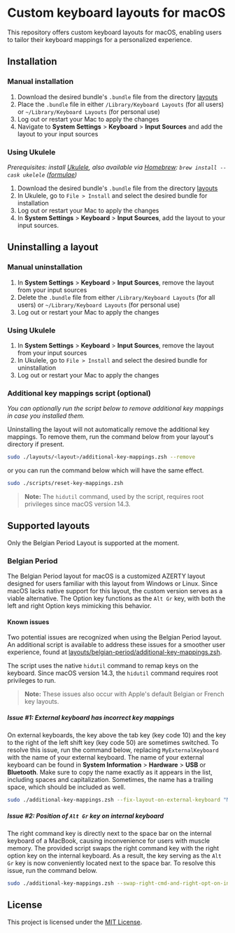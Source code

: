 # Custom keyboard layouts for macOS

This repository offers custom keyboard layouts for macOS, 
enabling users to tailor their keyboard mappings for a personalized experience.

## Installation

### Manual installation

1. Download the desired bundle's `.bundle` file from the directory [layouts](./layouts)
2. Place the `.bundle` file in either `/Library/Keyboard Layouts` (for all users) 
or `~/Library/Keyboard Layouts` (for personal use)
3. Log out or restart your Mac to apply the changes
4. Navigate to **System Settings** > **Keyboard** > **Input Sources** and add the layout to your input sources

### Using Ukulele

_Prerequisites: install [Ukulele](https://software.sil.org/ukelele/), 
also available via [Homebrew](https://brew.sh/): `brew install --cask ukelele` 
([formulae](https://formulae.brew.sh/cask/ukelele))_

1. Download the desired bundle's `.bundle` file from the directory [layouts](./layouts)
2. In Ukulele, go to `File > Install` and select the desired bundle for installation
3. Log out or restart your Mac to apply the changes
4. In **System Settings** > **Keyboard** > **Input Sources**, add the layout to your input sources.

## Uninstalling a layout

### Manual uninstallation

1. In **System Settings** > **Keyboard** > **Input Sources**, remove the layout from your input sources
2. Delete the `.bundle` file from either `/Library/Keyboard Layouts` (for all users) 
or `~/Library/Keyboard Layouts` (for personal use)
3. Log out or restart your Mac to apply the changes

### Using Ukulele

1. In **System Settings** > **Keyboard** > **Input Sources**, remove the layout from your input sources
2. In Ukulele, go to `File > Install` and select the desired bundle for uninstallation
3. Log out or restart your Mac to apply the changes

### Additional key mappings script (optional)

_You can optionally run the script below to remove additional key mappings in case you installed them._

Uninstalling the layout will not automatically remove the additional key mappings.
To remove them, run the command below from your layout's directory if present.

```zsh
sudo ./layouts/<layout>/additional-key-mappings.zsh --remove
```

or you can run the command below which will have the same effect.

```zsh
sudo ./scripts/reset-key-mappings.zsh
```

> **Note:** The `hidutil` command, used by the script, requires root privileges since macOS version 14.3.

## Supported layouts

Only the Belgian Period Layout is supported at the moment.

### Belgian Period

The Belgian Period layout for macOS is a customized AZERTY layout designed 
for users familiar with this layout from Windows or Linux. 
Since macOS lacks native support for this layout, the custom version serves as a viable alternative. 
The Option key functions as the `Alt Gr` key, with both the left and right Option keys mimicking this behavior.

#### Known issues

Two potential issues are recognized when using the Belgian Period layout. 
An additional script is available to address these issues for a smoother user experience, 
found at [layouts/belgian-period/additional-key-mappings.zsh](./layouts/belgian-period/additional-key-mappings.zsh).

The script uses the native `hidutil` command to remap keys on the keyboard. 
Since macOS version 14.3, the `hidutil` command requires root privileges to run.

> **Note:** These issues also occur with Apple's default Belgian or French key layouts.

##### Issue #1: External keyboard has incorrect key mappings

On external keyboards, the key above the tab key (key code 10) and
the key to the right of the left shift key (key code 50) are sometimes switched.
To resolve this issue, run the command below, replacing `MyExternalKeyboard` with the name of your external keyboard.
The name of your external keyboard can be found in **System Information** > **Hardware** > **USB** or **Bluetooth**.
Make sure to copy the name exactly as it appears in the list, including spaces and capitalization.
Sometimes, the name has a trailing space, which should be included as well.

```zsh
sudo ./additional-key-mappings.zsh --fix-layout-on-external-keyboard "MyExternalKeyboard"
```

##### Issue #2: Position of `Alt Gr` key on internal keyboard
The right command key is directly next to the space bar on the internal keyboard of a MacBook, 
causing inconvenience for users with muscle memory. The provided script swaps the right command key
with the right option key on the internal keyboard. As a result, the key serving as the `Alt Gr` key 
is now conveniently located next to the space bar. To resolve this issue, run the command below.

```zsh
sudo ./additional-key-mappings.zsh --swap-right-cmd-and-right-opt-on-internal-keyboard
```

## License

This project is licensed under the [MIT License](./LICENSE).
